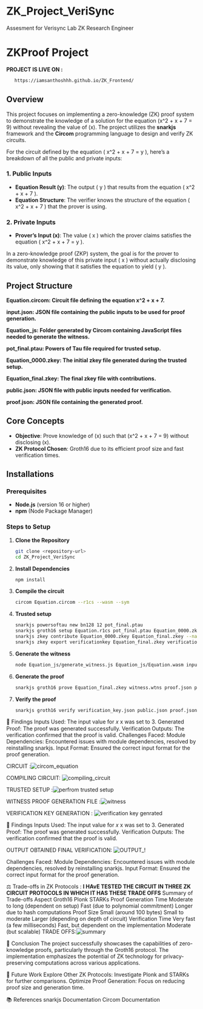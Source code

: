 # ZK_Project_VeriSync
Assesment for Verisync Lab ZK Research Engineer
# ZKProof Project

**PROJECT IS LIVE ON :**
   ```bash
      https://iamsanthoshhh.github.io/ZK_Frontend/
   ```
## Overview
This project focuses on implementing a zero-knowledge (ZK) proof system to demonstrate the knowledge of a solution for the equation \(x^2 + x + 7 = 9\) without revealing the value of \(x\). The project utilizes the **snarkjs** framework and the **Circom** programming language to design and verify ZK circuits.

For the circuit defined by the equation \( x^2 + x + 7 = y \), here’s a breakdown of all the public and private inputs:

### 1. **Public Inputs**
   - **Equation Result (y)**: The output \( y \) that results from the equation \( x^2 + x + 7 \).
   - **Equation Structure**: The verifier knows the structure of the equation \( x^2 + x + 7 \) that the prover is using.

### 2. **Private Inputs**
   - **Prover’s Input (x)**: The value \( x \) which the prover claims satisfies the equation \( x^2 + x + 7 = y \).
  
In a zero-knowledge proof (ZKP) system, the goal is for the prover to demonstrate knowledge of this private input \( x \) without actually disclosing its value, only showing that it satisfies the equation to yield \( y \).

## Project Structure
**Equation.circom: Circuit file defining the equation x^2 + x + 7.**

**input.json: JSON file containing the public inputs to be used for proof generation.**

**Equation_js: Folder generated by Circom containing JavaScript files needed to generate the witness.**

**pot_final.ptau: Powers of Tau file required for trusted setup.**

**Equation_0000.zkey: The initial zkey file generated during the trusted setup.**

**Equation_final.zkey: The final zkey file with contributions.**

**public.json: JSON file with public inputs needed for verification.**

**proof.json: JSON file containing the generated proof.**

## Core Concepts
- **Objective**: Prove knowledge of \(x\) such that \(x^2 + x + 7 = 9\) without disclosing \(x\).
- **ZK Protocol Chosen**: Groth16 due to its efficient proof size and fast verification times.

## Installations

### Prerequisites
- **Node.js** (version 16 or higher)
- **npm** (Node Package Manager)

### Steps to Setup

1. **Clone the Repository**   
   ```bash
   git clone <repository-url>
   cd ZK_Project_VeriSync
2. **Install Dependencies**
   ```bash
   npm install
3. **Compile the circuit**
   ```bash
   circom Equation.circom --r1cs --wasm --sym

4. **Trusted setup**
   ```bash
   snarkjs powersoftau new bn128 12 pot_final.ptau
   snarkjs groth16 setup Equation.r1cs pot_final.ptau Equation_0000.zkey
   snarkjs zkey contribute Equation_0000.zkey Equation_final.zkey --name="First contribution" -v
   snarkjs zkey export verificationkey Equation_final.zkey verification_key.json

5. **Generate the witness**
   ```bash
   node Equation_js/generate_witness.js Equation_js/Equation.wasm input.json witness.wtns

6. **Generate the proof**
   ```bash
   snarkjs groth16 prove Equation_final.zkey witness.wtns proof.json public.json

7. **Verify the proof**
   ```bash
   snarkjs groth16 verify verification_key.json public.json proof.json


  📝 Findings
Inputs Used: The input value for 𝑥
x was set to 3.
Generated Proof: The proof was generated successfully.
Verification Outputs: The verification confirmed that the proof is valid.
Challenges Faced:
Module Dependencies: Encountered issues with module dependencies, resolved by reinstalling snarkjs.
Input Format: Ensured the correct input format for the proof generation.

CIRCUIT :![circom_equation](https://github.com/user-attachments/assets/2658072b-c073-44b4-9463-d9cc6486a01c)

COMPILING CIRCUIT: ![compiling_circuit](https://github.com/user-attachments/assets/95074823-551f-42cf-a2a1-6094a06b944f)

TRUSTED SETUP :![perfrom trusted setup](https://github.com/user-attachments/assets/96c36dee-ec80-48b4-bd88-b9ec7b68a7fc)

WITNESS PROOF GENERATION FILE :![witness](https://github.com/user-attachments/assets/febcc1f5-b457-4aec-a7b7-ed58a66b31fc)

VERIFICATION KEY GENERATION : ![verification key genrated](https://github.com/user-attachments/assets/c34d625c-a4e2-4e4d-a33c-29324d4fd423)






📝 Findings
Inputs Used: The input value for 𝑥
x was set to 3.
Generated Proof: The proof was generated successfully.
Verification Outputs: The verification confirmed that the proof is valid.

OUTPUT OBTAINED FINAL VERIFICATION: ![OUTPUT_!](https://github.com/user-attachments/assets/f68d59a8-1426-4bd9-a00b-7a646055ebb5)
 

Challenges Faced:
Module Dependencies: Encountered issues with module dependencies, resolved by reinstalling snarkjs.
Input Format: Ensured the correct input format for the proof generation.

⚖️ Trade-offs in ZK Protocols : **I HAvE TESTED THE CIRCUIT IN THREE ZK CIRCUIT PROTOCOLS IN WHICH IT HAS THESE TRADE OFFS**
Summary of Trade-offs
Aspect Groth16	Plonk	STARKs
Proof Generation Time	Moderate to long (dependent on setup)	Fast (due to polynomial commitment)	Longer due to hash computations
Proof Size	Small (around 100 bytes)	Small to moderate	Larger (depending on depth of circuit)
Verification Time	Very fast (a few milliseconds)	Fast, but dependent on the implementation	Moderate (but scalable)
TRADE OFFS:![summary](https://github.com/user-attachments/assets/e2443c01-7d51-4302-a320-b26b9d43d354)


🎯 Conclusion
The project successfully showcases the capabilities of zero-knowledge proofs, particularly through the Groth16 protocol. The implementation emphasizes the potential of ZK technology for privacy-preserving computations across various applications.

🔮 Future Work
Explore Other ZK Protocols: Investigate Plonk and STARKs for further comparisons.
Optimize Proof Generation: Focus on reducing proof size and generation time.

📚 References
snarkjs Documentation
Circom Documentation
